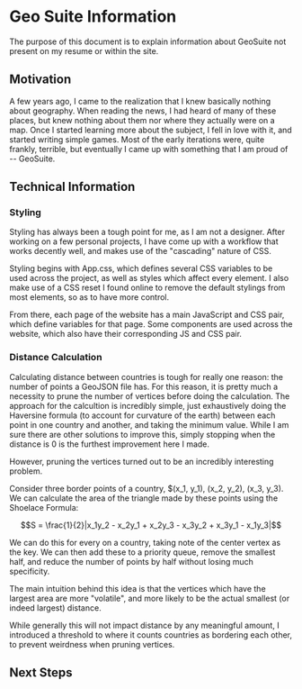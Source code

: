# Geo Suite Information
The purpose of this document is to explain information about GeoSuite not present on my resume or within the site.

## Motivation
A few years ago, I came to the realization that I knew basically nothing about geography. When reading the news, I had heard of many of these places, but knew nothing about them nor where they actually were on a map. Once I started learning more about the subject, I fell in love with it, and started writing simple games. Most of the early iterations were, quite frankly, terrible, but eventually I came up with something that I am proud of -- GeoSuite.
## Technical Information

### Styling
Styling has always been a tough point for me, as I am not a designer. After working on a few personal projects, I have come up with a workflow that works decently well, and makes use of the "cascading" nature of CSS.

Styling begins with App.css, which defines several CSS variables to be used across the project, as well as styles which affect every element. I also make use of a CSS reset I found online to remove the default stylings from most elements, so as to have more control.

From there, each page of the website has a main JavaScript and CSS pair, which define variables for that page. Some components are used across the website, which also have their corresponding JS and CSS pair.

### Distance Calculation

Calculating distance between countries is tough for really one reason: the number of points a GeoJSON file has. For this reason, it is pretty much a necessity to prune the number of vertices before doing the calculation. The approach for the calcultion is incredibly simple, just exhaustively doing the Haversine formula (to account for curvature of the earth) between each point in one country and another, and taking the minimum value. While I am sure there are other solutions to improve this, simply stopping when the distance is 0 is the furthest improvement here I made.

However, pruning the vertices turned out to be an incredibly interesting problem.

Consider three border points of a country, $(x_1, y_1), (x_2, y_2), (x_3, y_3). We can calculate the area of the triangle made by these points using the Shoelace Formula:

$$S = \frac{1}{2}|x_1y_2 - x_2y_1 + x_2y_3 - x_3y_2 + x_3y_1 - x_1y_3|$$

We can do this for every on a country, taking note of the center vertex as the key. We can then add these to a priority queue, remove the smallest half, and reduce the number of points by half without losing much specificity.

The main intuition behind this idea is that the vertices which have the largest area are more "volatile", and more likely to be the actual smallest (or indeed largest) distance.

While generally this will not impact distance by any meaningful amount, I introduced a threshold to where it counts countries as bordering each other, to prevent weirdness when pruning vertices.
## Next Steps
